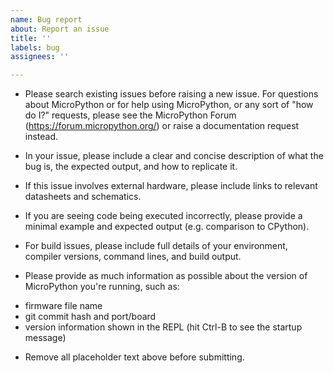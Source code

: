 ```yaml
---
name: Bug report
about: Report an issue
title: ''
labels: bug
assignees: ''

---
```


* Please search existing issues before raising a new issue. For questions about MicroPython or for help using MicroPython, or any sort of "how do I?" requests, please see the MicroPython Forum (https://forum.micropython.org/) or raise a documentation request instead.

* In your issue, please include a clear and concise description of what the bug is, the expected output, and how to replicate it.

* If this issue involves external hardware, please include links to relevant datasheets and schematics.

* If you are seeing code being executed incorrectly, please provide a minimal example and expected output (e.g. comparison to CPython).

* For build issues, please include full details of your environment, compiler versions, command lines, and build output.

* Please provide as much information as possible about the version of MicroPython you're running, such as:
 - firmware file name
 - git commit hash and port/board
 - version information shown in the REPL (hit Ctrl-B to see the startup message)

* Remove all placeholder text above before submitting.
